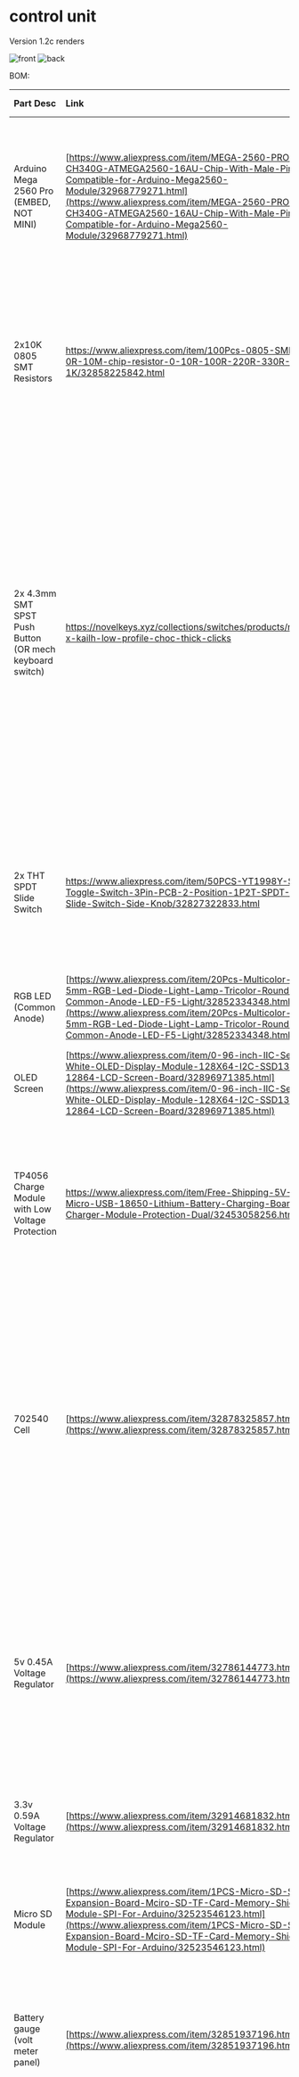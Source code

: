 # control unit

Version 1.2c renders

![front](../../Images/1.2c/cu_f.png)
![back](../../Images/1.2c/cu_b.png)

BOM: 

|Part Desc|Link|Alternative Link|Cost (I used)|Notes|
:--|:--|:--|--:|:--|
|Arduino Mega 2560 Pro (EMBED, NOT MINI)|[https://www.aliexpress.com/item/MEGA-2560-PRO-Embed-CH340G-ATMEGA2560-16AU-Chip-With-Male-Pinheaders-Compatible-for-Arduino-Mega2560-Module/32968779271.html](https://www.aliexpress.com/item/MEGA-2560-PRO-Embed-CH340G-ATMEGA2560-16AU-Chip-With-Male-Pinheaders-Compatible-for-Arduino-Mega2560-Module/32968779271.html)|[https://www.aliexpress.com/item/Mega-2560-PRO-Embed-CH340G-ATmega2560-16AU-with-male-pinheaders-Compatible-for-Arduino-Mega-2560/32801785024.html](https://www.aliexpress.com/item/Mega-2560-PRO-Embed-CH340G-ATmega2560-16AU-with-male-pinheaders-Compatible-for-Arduino-Mega-2560/32801785024.html)|$8.60|I’d recommend the RobotDyn version. I’ve purchased four of these modules so far and two RobotDyn units were fine, one off-brand unit was fine while the other was DOA.|
|2x10K 0805 SMT Resistors|https://www.aliexpress.com/item/100Pcs-0805-SMD-1-4W-0R-10M-chip-resistor-0-10R-100R-220R-330R-470R-1K/32858225842.html| |$0.59|Might as well keep these things handy, they are useful for a lot of DIY type things. The board supports through-hole type resistors as well but I’d recommend the surface-mount ones anyway.|
|2x 4.3mm SMT SPST Push Button (OR mech keyboard switch)|https://novelkeys.xyz/collections/switches/products/novelkeys-x-kailh-low-profile-choc-thick-clicks|[https://www.aliexpress.com/item/2024658734.html](https://www.aliexpress.com/item/2024658734.html)|$2.55|I opted for mech keys that I already had on hand. The board supports Cherry MX (or equivalent), Alps (or equivalent), or Kailh Choc. You can also use 6x6 buttons but you’ll have to fold the legs under the button and solder from the side. Additionally, if you use standard tact switches, you want to make sure that the buttons you use stick out a few MM since it’s a bit of a pain in the rear to use them otherwise.|
|2x THT SPDT Slide Switch|https://www.aliexpress.com/item/50PCS-YT1998Y-SK12D07-Toggle-Switch-3Pin-PCB-2-Position-1P2T-SPDT-Miniature-Slide-Switch-Side-Knob/32827322833.html| |$1.75|You only need two of the 50, but I can’t find any smaller quantities for less. If you’ve already built one of Sanni’s cart reader shields, you probably already have these.|
|RGB LED (Common Anode)|[https://www.aliexpress.com/item/20Pcs-Multicolor-4pin-5mm-RGB-Led-Diode-Light-Lamp-Tricolor-Round-Common-Anode-LED-F5-Light/32852334348.html](https://www.aliexpress.com/item/20Pcs-Multicolor-4pin-5mm-RGB-Led-Diode-Light-Lamp-Tricolor-Round-Common-Anode-LED-F5-Light/32852334348.html)|https://www.ebay.com/itm/291548934125|$0.88|You only need one of the 50. Enjoy finding uses for the other 49. You can also omit this entirely.|
|OLED Screen|[https://www.aliexpress.com/item/0-96-inch-IIC-Serial-White-OLED-Display-Module-128X64-I2C-SSD1306-12864-LCD-Screen-Board/32896971385.html](https://www.aliexpress.com/item/0-96-inch-IIC-Serial-White-OLED-Display-Module-128X64-I2C-SSD1306-12864-LCD-Screen-Board/32896971385.html)| |$2.25|Comes in blue or white. Take your pick. I like the white.|
|TP4056 Charge Module with Low Voltage Protection|https://www.aliexpress.com/item/Free-Shipping-5V-1A-Micro-USB-18650-Lithium-Battery-Charging-Board-Charger-Module-Protection-Dual/32453058256.html| |$0.85|Micro USB variant is cheaper but this is your charge port and you can use Mini USB or USB C if you like. As long as you get the protected version, the footprint should match.|
|702540 Cell|[https://www.aliexpress.com/item/32878325857.html](https://www.aliexpress.com/item/32878325857.html)| |$8.00|Any “Game Boy Micro” sized battery should fit perfectly within the space between the actual cart interface shield and the arduino. If you have something laying around, that’s even better as this is the second most expensive part of the build (well, third depending on the PCBs)|
|5v 0.45A Voltage Regulator|[https://www.aliexpress.com/item/32786144773.html](https://www.aliexpress.com/item/32786144773.html)| |$1.54|A regulator that can handle more current would be better but this one is well within spec for Game Boy Games. SNES will require supplementary hardware. Any other three pin regulator should work, just mind that the PCB is expecting the middle pin to be ground.|
|3.3v 0.59A Voltage Regulator|[https://www.aliexpress.com/item/32914681832.html](https://www.aliexpress.com/item/32914681832.html)| |$1.47|Any three pin regulator should work, just mind that the middle pin is ground|
|Micro SD Module|[https://www.aliexpress.com/item/1PCS-Micro-SD-Storage-Expansion-Board-Mciro-SD-TF-Card-Memory-Shield-Module-SPI-For-Arduino/32523546123.html](https://www.aliexpress.com/item/1PCS-Micro-SD-Storage-Expansion-Board-Mciro-SD-TF-Card-Memory-Shield-Module-SPI-For-Arduino/32523546123.html)| |$1.04|This hardware does not support the full size SD Module (but only because I did not include the pins -- electrically, it should work fine).|
|Battery gauge (volt meter panel)|[https://www.aliexpress.com/item/32851937196.html](https://www.aliexpress.com/item/32851937196.html)| |$0.85|This is completely optional, but I like it. I also designed the PCB with this in mind so there will be an empty spot if you omit it.|
||||||
|2.54 MM Headers||||You only need the sockets if you think you might want to take this apart at some point. The sockets are required if you want to do more than rip whatever shield you assemble this with. XL pins are recommended for socket-less builds (not tested or linked).|
| Pins|https://www.aliexpress.com/item/10PCS-40Pin-1x40P-Male-Breakable-Pin-Header-Strip-2-54mm-Long-Blue-Red-White-Green-Yellow/32863408765.html| |$0.55|I had a ton of these laying around. With the pins, you can just break off however many you need and solder those on. You can also double-stack them pretty easily for things like the Arduino. The Arduino probably already came with pins though.|
| Sockets|[https://www.aliexpress.com/item/32889916876.html](https://www.aliexpress.com/item/32889916876.html)| |$4.32|You’ll need to get the 2x3, 2x16, and 2x20 option to socket the Arduino. I do not recommend socketing any other components on this model.|
|Total|||$36.79|Prices may have changed on somethings or shipping may be more or less expensive to your area.|

Please let me know if any parts go out of stock or if the listing disappears so that I can add an alternative. 

Assembly must be completed in order. Due to the close proximity of the parts, flush cutters are required and kapton tape for insulation is *highly* recommended. [Please see my video for an example of assembly.](https://youtu.be/GbIMFZ5j5U0)

---

New v1.3???

I have updated the PCB to use [my soft latching power button circuit](https://github.com/makhowastaken/Soft-Latching-Power-Button) and have otherwise slightly tweaked the traces to look better using oshpark's after dark fab process. Like previous boards, this is functionally identical and the only new feature is a momentary push button (swap one of the SPDT switches for the BOM listed in the above linked repo). Going forward, this is likely the board I will be updating but since I have not changed any critical dimensions, not much should change. 

This revision should work since all I did was combine two tested, working designs but since I have yet to actually assemble one, it should be considered untested. 

![front](../../Images/1.3/cart_reader_f.png)
![back](../../Images/1.3/cart_reader_b.png)
